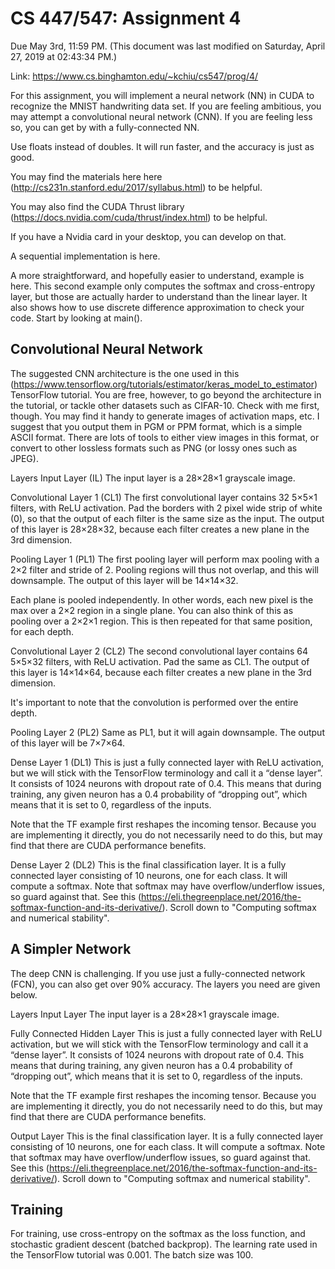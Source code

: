 # CS 447/547: Assignment 4
Due May 3rd, 11:59 PM.
(This document was last modified on Saturday, April 27, 2019 at 02:43:34 PM.)

Link: https://www.cs.binghamton.edu/~kchiu/cs547/prog/4/

For this assignment, you will implement a neural network (NN) in CUDA to recognize the MNIST handwriting data set. If you are feeling ambitious, you may attempt a convolutional neural network (CNN). If you are feeling less so, you can get by with a fully-connected NN.

Use floats instead of doubles. It will run faster, and the accuracy is just as good.

You may find the materials here here (http://cs231n.stanford.edu/2017/syllabus.html) to be helpful.

You may also find the CUDA Thrust library (https://docs.nvidia.com/cuda/thrust/index.html) to be helpful.

If you have a Nvidia card in your desktop, you can develop on that.

A sequential implementation is here.

A more straightforward, and hopefully easier to understand, example is here. This second example only computes the softmax and cross-entropy layer, but those are actually harder to understand than the linear layer. It also shows how to use discrete difference approximation to check your code. Start by looking at main().

## Convolutional Neural Network
The suggested CNN architecture is the one used in this (https://www.tensorflow.org/tutorials/estimator/keras_model_to_estimator) TensorFlow tutorial. You are free, however, to go beyond the architecture in the tutorial, or tackle other datasets such as CIFAR-10. Check with me first, though.
You may find it handy to generate images of activation maps, etc. I suggest that you output them in PGM or PPM format, which is a simple ASCII format. There are lots of tools to either view images in this format, or convert to other lossless formats such as PNG (or lossy ones such as JPEG).

Layers
Input Layer (IL)
The input layer is a 28×28×1 grayscale image.

Convolutional Layer 1 (CL1)
The first convolutional layer contains 32 5×5×1 filters, with ReLU activation. Pad the borders with 2 pixel wide strip of white (0), so that the output of each filter is the same size as the input. The output of this layer is 28×28×32, because each filter creates a new plane in the 3rd dimension.

Pooling Layer 1 (PL1)
The first pooling layer will perform max pooling with a 2×2 filter and stride of 2. Pooling regions will thus not overlap, and this will downsample. The output of this layer will be 14×14×32.

Each plane is pooled independently. In other words, each new pixel is the max over a 2×2 region in a single plane. You can also think of this as pooling over a 2×2×1 region. This is then repeated for that same position, for each depth.

Convolutional Layer 2 (CL2)
The second convolutional layer contains 64 5×5×32 filters, with ReLU activation. Pad the same as CL1. The output of this layer is 14×14×64, because each filter creates a new plane in the 3rd dimension.

It's important to note that the convolution is performed over the entire depth.

Pooling Layer 2 (PL2)
Same as PL1, but it will again downsample. The output of this layer will be 7×7×64.

Dense Layer 1 (DL1)
This is just a fully connected layer with ReLU activation, but we will stick with the TensorFlow terminology and call it a “dense layer”. It consists of 1024 neurons with dropout rate of 0.4. This means that during training, any given neuron has a 0.4 probability of “dropping out”, which means that it is set to 0, regardless of the inputs.

Note that the TF example first reshapes the incoming tensor. Because you are implementing it directly, you do not necessarily need to do this, but may find that there are CUDA performance benefits.

Dense Layer 2 (DL2)
This is the final classification layer. It is a fully connected layer consisting of 10 neurons, one for each class. It will compute a softmax. Note that softmax may have overflow/underflow issues, so guard against that. See this (https://eli.thegreenplace.net/2016/the-softmax-function-and-its-derivative/). Scroll down to "Computing softmax and numerical stability".

## A Simpler Network
The deep CNN is challenging. If you use just a fully-connected network (FCN), you can also get over 90% accuracy. The layers you need are given below.

Layers
Input Layer
The input layer is a 28×28×1 grayscale image.

Fully Connected Hidden Layer
This is just a fully connected layer with ReLU activation, but we will stick with the TensorFlow terminology and call it a “dense layer”. It consists of 1024 neurons with dropout rate of 0.4. This means that during training, any given neuron has a 0.4 probability of “dropping out”, which means that it is set to 0, regardless of the inputs.

Note that the TF example first reshapes the incoming tensor. Because you are implementing it directly, you do not necessarily need to do this, but may find that there are CUDA performance benefits.

Output Layer
This is the final classification layer. It is a fully connected layer consisting of 10 neurons, one for each class. It will compute a softmax. Note that softmax may have overflow/underflow issues, so guard against that. See this (https://eli.thegreenplace.net/2016/the-softmax-function-and-its-derivative/). Scroll down to "Computing softmax and numerical stability".

## Training
For training, use cross-entropy on the softmax as the loss function, and stochastic gradient descent (batched backprop). The learning rate used in the TensorFlow tutorial was 0.001. The batch size was 100.
